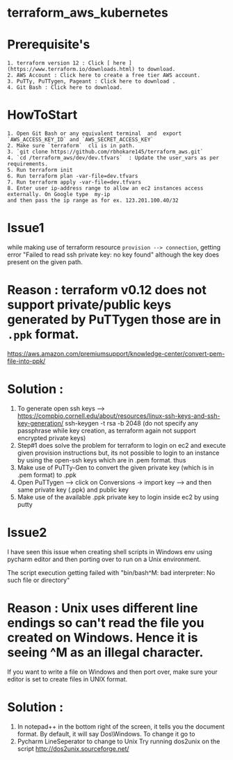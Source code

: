 # terraform_aws_kubernetes

# Prerequisite's

	1. terraform version 12 : Click [ here ](https://www.terraform.io/downloads.html) to download.
	2. AWS Account : Click here to create a free tier AWS account.
	3. PuTTy, PuTTygen, Pageant : Click here to download .
	4. Git Bash : Click here to download.
	
	
# HowToStart

	1. Open Git Bash or any equivalent terminal  and  export `AWS_ACCESS_KEY_ID` and `AWS_SECRET_ACCESS_KEY`
	2. Make sure `terraform`  cli is in path.
	3. `git clone https://github.com/rbhokare145/terraform_aws.git`
	4. `cd /terraform_aws/dev/dev.tfvars`  : Update the user_vars as per requirements.
	5. Run terraform init
	6. Run terraform plan -var-file=dev.tfvars 
	7. Run terraform apply -var-file=dev.tfvars
	8. Enter user ip-address range to allow an ec2 instances access externally. On Google type  my-ip
	and then pass the ip range as for ex. 123.201.100.40/32
	


# Issue1
while making use of terraform resource `provision --> connection`, getting error "Failed to read ssh private key: no key found"
although the key does present on the given path.

# Reason : terraform v0.12 does not support private/public keys generated by PuTTygen those are in `.ppk` format.
https://aws.amazon.com/premiumsupport/knowledge-center/convert-pem-file-into-ppk/

# Solution :
1) To generate open ssh keys --> https://compbio.cornell.edu/about/resources/linux-ssh-keys-and-ssh-key-generation/
   ssh-keygen -t rsa -b 2048  (do not specify any passphrase while key creation, as terraform again not support encrypted private keys)
2) Step#1 does solve the problem for terraform to login on ec2 and execute given provision instructions
   but, its not possible to login to an instance by using the open-ssh keys which are in .pem format. thus
3) Make use of PuTTy-Gen to convert the given private key (which is in .pem format) to .ppk
4) Open PuTTygen --> click on Conversions -> import key --> and then same private key (.ppk) and public key
5) Make use of the available .ppk private key to login inside ec2 by using putty


# Issue2

I have seen this issue when creating shell scripts in Windows env using pycharm editor and then porting over to run on a Unix environment.

The script execution getting failed with "bin/bash^M: bad interpreter: No such file or directory"

# Reason : Unix uses different line endings so can't read the file you created on Windows. Hence it is seeing ^M as an illegal character.

If you want to write a file on Windows and then port over, make sure your editor is set to create files in UNIX format.


# Solution :

1) In notepad++ in the bottom right of the screen, it tells you the document format. By default, it will say Dos\Windows.   To change it go to
2) Pycharm LineSeperator to change to Unix 
Try running dos2unix on the script http://dos2unix.sourceforge.net/
